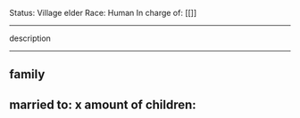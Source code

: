 Status: Village elder
Race: Human
In charge of: [[]]

---

description

---

## family

married to:
x amount of children:
- 